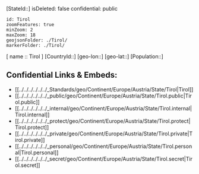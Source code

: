 ﻿---
location: [ 47.3 , 11.1 ] 

type: State
tags:
- geo/State

---
[StateId::]
isDeleted: false
confidential: public
```leaflet
id: Tirol
zoomFeatures: true 
minZoom: 2 
maxZoom: 18
geojsonFolder: ./Tirol/
markerFolder: ./Tirol/
```

[ name :: Tirol ]
[CountryId::]
[geo-lon::]
[geo-lat::]
[Population::]



## Confidential Links & Embeds: 
- [[../../../../../../_Standards/geo/Continent/Europe/Austria/State/Tirol|Tirol]] 
- [[../../../../../../_public/geo/Continent/Europe/Austria/State/Tirol.public|Tirol.public]] 
- [[../../../../../../_internal/geo/Continent/Europe/Austria/State/Tirol.internal|Tirol.internal]] 
- [[../../../../../../_protect/geo/Continent/Europe/Austria/State/Tirol.protect|Tirol.protect]] 
- [[../../../../../../_private/geo/Continent/Europe/Austria/State/Tirol.private|Tirol.private]] 
- [[../../../../../../_personal/geo/Continent/Europe/Austria/State/Tirol.personal|Tirol.personal]] 
- [[../../../../../../_secret/geo/Continent/Europe/Austria/State/Tirol.secret|Tirol.secret]] 
